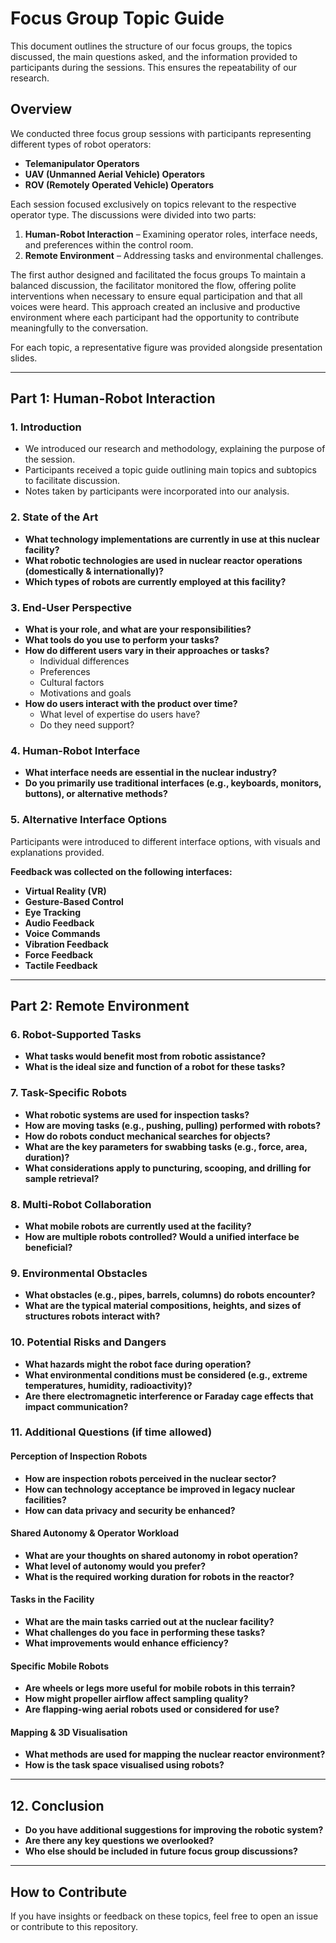# <h1>Focus Group Topic Guide</h1>

This document outlines the structure of our focus groups, the topics discussed, the main questions asked, and the information provided to participants during the sessions. This ensures the repeatability of our research.

## <h2>Overview</h2>
We conducted three focus group sessions with participants representing different types of robot operators:  
- **Telemanipulator Operators**  
- **UAV (Unmanned Aerial Vehicle) Operators**  
- **ROV (Remotely Operated Vehicle) Operators**  

Each session focused exclusively on topics relevant to the respective operator type. The discussions were divided into two parts:  
1. **<b>Human-Robot Interaction</b>** – Examining operator roles, interface needs, and preferences within the control room.  
2. **<b>Remote Environment</b>** – Addressing tasks and environmental challenges.  

The first author designed and facilitated the focus groups To maintain a balanced discussion, the facilitator monitored the flow, offering polite interventions when necessary to ensure equal participation and that all voices were heard. This approach created an inclusive and productive environment where each participant had the opportunity to contribute meaningfully to the conversation.

For each topic, a representative figure was provided alongside presentation slides.

---

## <h2>Part 1: Human-Robot Interaction</h2>

### <h3>1. Introduction</h3>  
- We introduced our research and methodology, explaining the purpose of the session.  
- Participants received a topic guide outlining main topics and subtopics to facilitate discussion.  
- Notes taken by participants were incorporated into our analysis.  

### <h3>2. State of the Art</h3>  
- **What technology implementations are currently in use at this nuclear facility?**  
- **What robotic technologies are used in nuclear reactor operations (domestically & internationally)?**  
- **Which types of robots are currently employed at this facility?**  

### <h3>3. End-User Perspective</h3>  
- **What is your role, and what are your responsibilities?**  
- **What tools do you use to perform your tasks?**  
- **How do different users vary in their approaches or tasks?**  
  - Individual differences  
  - Preferences  
  - Cultural factors  
  - Motivations and goals  
- **How do users interact with the product over time?**  
  - What level of expertise do users have?  
  - Do they need support?  

### <h3>4. Human-Robot Interface</h3>  
- **What interface needs are essential in the nuclear industry?**  
- **Do you primarily use traditional interfaces (e.g., keyboards, monitors, buttons), or alternative methods?**  

### <h3>5. Alternative Interface Options</h3>  
Participants were introduced to different interface options, with visuals and explanations provided.  

**Feedback was collected on the following interfaces:**  
- **Virtual Reality (VR)**  
- **Gesture-Based Control**  
- **Eye Tracking**  
- **Audio Feedback**  
- **Voice Commands**  
- **Vibration Feedback**  
- **Force Feedback**  
- **Tactile Feedback**  

---

## <h2>Part 2: Remote Environment</h2>

### <h3>6. Robot-Supported Tasks</h3>  
- **What tasks would benefit most from robotic assistance?**  
- **What is the ideal size and function of a robot for these tasks?**  

### <h3>7. Task-Specific Robots</h3>  
- **What robotic systems are used for inspection tasks?**  
- **How are moving tasks (e.g., pushing, pulling) performed with robots?**  
- **How do robots conduct mechanical searches for objects?**  
- **What are the key parameters for swabbing tasks (e.g., force, area, duration)?**  
- **What considerations apply to puncturing, scooping, and drilling for sample retrieval?**  

### <h3>8. Multi-Robot Collaboration</h3>  
- **What mobile robots are currently used at the facility?**  
- **How are multiple robots controlled? Would a unified interface be beneficial?**  

### <h3>9. Environmental Obstacles</h3>  
- **What obstacles (e.g., pipes, barrels, columns) do robots encounter?**  
- **What are the typical material compositions, heights, and sizes of structures robots interact with?**  

### <h3>10. Potential Risks and Dangers</h3>  
- **What hazards might the robot face during operation?**  
- **What environmental conditions must be considered (e.g., extreme temperatures, humidity, radioactivity)?**  
- **Are there electromagnetic interference or Faraday cage effects that impact communication?**  

### <h3>11. Additional Questions (if time allowed)</h3>  

#### **Perception of Inspection Robots**  
- **How are inspection robots perceived in the nuclear sector?**  
- **How can technology acceptance be improved in legacy nuclear facilities?**  
- **How can data privacy and security be enhanced?**  

#### **Shared Autonomy & Operator Workload**  
- **What are your thoughts on shared autonomy in robot operation?**  
- **What level of autonomy would you prefer?**  
- **What is the required working duration for robots in the reactor?**  

#### **Tasks in the Facility**  
- **What are the main tasks carried out at the nuclear facility?**  
- **What challenges do you face in performing these tasks?**  
- **What improvements would enhance efficiency?**  

#### **Specific Mobile Robots**  
- **Are wheels or legs more useful for mobile robots in this terrain?**  
- **How might propeller airflow affect sampling quality?**  
- **Are flapping-wing aerial robots used or considered for use?**  

#### **Mapping & 3D Visualisation**  
- **What methods are used for mapping the nuclear reactor environment?**  
- **How is the task space visualised using robots?**  

---

## <h2>12. Conclusion</h2>  
- **Do you have additional suggestions for improving the robotic system?**  
- **Are there any key questions we overlooked?**  
- **Who else should be included in future focus group discussions?**  

---

## <h2>How to Contribute</h2>  
If you have insights or feedback on these topics, feel free to open an issue or contribute to this repository.  
